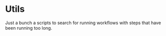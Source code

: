Utils
=====

Just a bunch a scripts to search for running workflows with steps that have been running too long.
